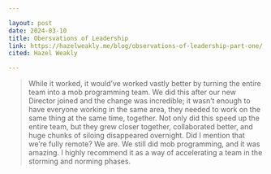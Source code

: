 ```yaml
---

layout: post
date: 2024-03-10
title: Obersvations of Leadership
link: https://hazelweakly.me/blog/observations-of-leadership-part-one/
cited: Hazel Weakly

---
```


> While it worked, it would’ve worked vastly better by turning the entire team into a mob programming team. We did this after our new Director joined and the change was incredible; it wasn’t enough to have everyone working in the same area, they needed to work on the same thing at the same time, together. Not only did this speed up the entire team, but they grew closer together, collaborated better, and huge chunks of siloing disappeared overnight. Did I mention that we’re fully remote? We are. We still did mob programming, and it was amazing. I highly recommend it as a way of accelerating a team in the storming and norming phases.

